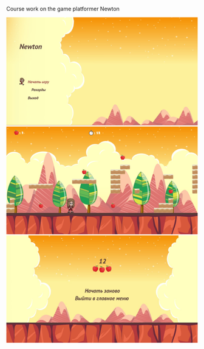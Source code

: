 Course work on the game platformer Newton


![Screenshot](https://github.com/di7likkee/Newtoon/blob/master/img/menu.jpg)
![Screenshot](https://github.com/di7likkee/Newtoon/blob/master/img/play.jpg)
![Screenshot](https://github.com/di7likkee/Newtoon/blob/master/img/endGame.jpg)
